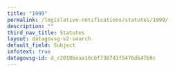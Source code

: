 ```yaml
---
title: "1999"
permalink: /legislative-notifications/statutes/1999/
description: ""
third_nav_title: Statutes
layout: datagovsg-v2-search
default_field: Subject
infotext: true
datagovsg-id: d_c2010beaa10cbf730743f5476d647b9c
---
```


